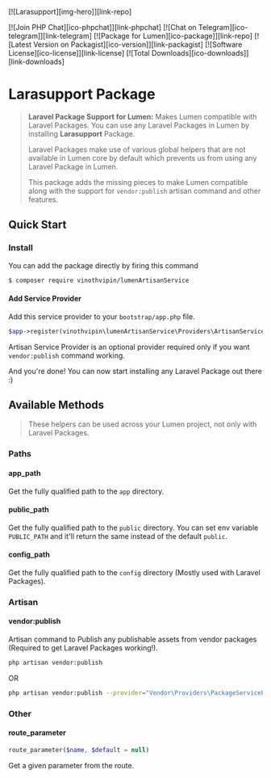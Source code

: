 [![Larasupport][img-hero]][link-repo]

[![Join PHP Chat][ico-phpchat]][link-phpchat]
[![Chat on Telegram][ico-telegram]][link-telegram]
[![Package for Lumen][ico-package]][link-repo]
[![Latest Version on Packagist][ico-version]][link-packagist]
[![Software License][ico-license]][link-license]
[![Total Downloads][ico-downloads]][link-downloads]

# Larasupport Package

> **Laravel Package Support for Lumen:** Makes Lumen compatible with Laravel Packages. You can use any Laravel Packages in Lumen by installing **Larasupport** Package.
>
> Laravel Packages make use of various global helpers that are not available in Lumen core by default which prevents us from using any Laravel Package in Lumen.
>
> This package adds the missing pieces to make Lumen compatible along with the support for `vendor:publish` artisan command and other features.  

## Quick Start

### Install

You can add the package directly by firing this command

```bash
$ composer require vinothvipin/lumenArtisanService
```

#### Add Service Provider

Add this service provider to your `bootstrap/app.php` file.

``` php
$app->register(vinothvipin\lumenArtisanService\Providers\ArtisanServiceProvider::class);
```

Artisan Service Provider is an optional provider required only if you want `vendor:publish` command working.

And you're done! You can now start installing any Laravel Package out there :)

## Available Methods

> These helpers can be used across your Lumen project, not only with Laravel Packages.

### Paths

#### app_path

Get the fully qualified path to the `app` directory.

#### public_path

Get the fully qualified path to the `public` directory. You can set env variable `PUBLIC_PATH` and it'll return the same instead of the default `public`.

#### config_path

Get the fully qualified path to the `config` directory (Mostly used with Laravel Packages).

### Artisan

#### vendor:publish

Artisan command to Publish any publishable assets from vendor packages (Required to get Laravel Packages working!).

``` bash
php artisan vendor:publish
```
OR

``` bash
php artisan vendor:publish --provider="Vendor\Providers\PackageServiceProvider" 
```

### Other

#### route_parameter

``` php
route_parameter($name, $default = null)
```

Get a given parameter from the route.
 
